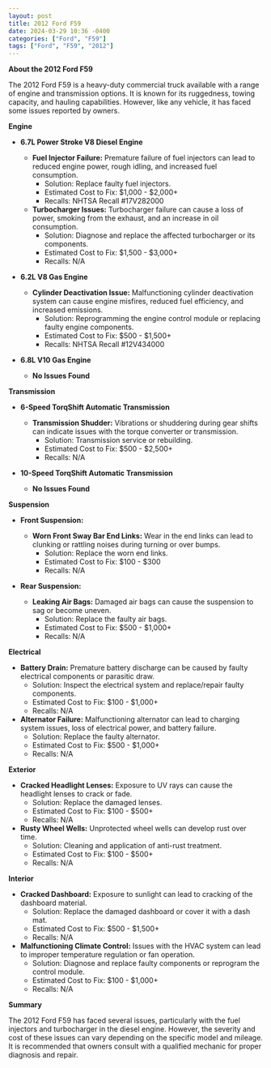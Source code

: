 ```yaml
---
layout: post
title: 2012 Ford F59
date: 2024-03-29 10:36 -0400
categories: ["Ford", "F59"]
tags: ["Ford", "F59", "2012"]
---
```

**About the 2012 Ford F59**

The 2012 Ford F59 is a heavy-duty commercial truck available with a range of engine and transmission options. It is known for its ruggedness, towing capacity, and hauling capabilities. However, like any vehicle, it has faced some issues reported by owners.

**Engine**

* **6.7L Power Stroke V8 Diesel Engine**

    * **Fuel Injector Failure:** Premature failure of fuel injectors can lead to reduced engine power, rough idling, and increased fuel consumption.
        * Solution: Replace faulty fuel injectors.
        * Estimated Cost to Fix: $1,000 - $2,000+
        * Recalls: NHTSA Recall #17V282000
    * **Turbocharger Issues:** Turbocharger failure can cause a loss of power, smoking from the exhaust, and an increase in oil consumption.
        * Solution: Diagnose and replace the affected turbocharger or its components.
        * Estimated Cost to Fix: $1,500 - $3,000+
        * Recalls: N/A
* **6.2L V8 Gas Engine**

    * **Cylinder Deactivation Issue:** Malfunctioning cylinder deactivation system can cause engine misfires, reduced fuel efficiency, and increased emissions.
        * Solution: Reprogramming the engine control module or replacing faulty engine components.
        * Estimated Cost to Fix: $500 - $1,500+
        * Recalls: NHTSA Recall #12V434000
* **6.8L V10 Gas Engine**

    * **No Issues Found**

**Transmission**

* **6-Speed TorqShift Automatic Transmission**

    * **Transmission Shudder:** Vibrations or shuddering during gear shifts can indicate issues with the torque converter or transmission.
        * Solution: Transmission service or rebuilding.
        * Estimated Cost to Fix: $500 - $2,500+
        * Recalls: N/A
* **10-Speed TorqShift Automatic Transmission**

    * **No Issues Found**

**Suspension**

* **Front Suspension:**

    * **Worn Front Sway Bar End Links:** Wear in the end links can lead to clunking or rattling noises during turning or over bumps.
        * Solution: Replace the worn end links.
        * Estimated Cost to Fix: $100 - $300
        * Recalls: N/A
* **Rear Suspension:**

    * **Leaking Air Bags:** Damaged air bags can cause the suspension to sag or become uneven.
        * Solution: Replace the faulty air bags.
        * Estimated Cost to Fix: $500 - $1,000+
        * Recalls: N/A

**Electrical**

* **Battery Drain:** Premature battery discharge can be caused by faulty electrical components or parasitic draw.
    * Solution: Inspect the electrical system and replace/repair faulty components.
    * Estimated Cost to Fix: $100 - $1,000+
    * Recalls: N/A
* **Alternator Failure:** Malfunctioning alternator can lead to charging system issues, loss of electrical power, and battery failure.
    * Solution: Replace the faulty alternator.
    * Estimated Cost to Fix: $500 - $1,000+
    * Recalls: N/A

**Exterior**

* **Cracked Headlight Lenses:** Exposure to UV rays can cause the headlight lenses to crack or fade.
    * Solution: Replace the damaged lenses.
    * Estimated Cost to Fix: $100 - $500+
    * Recalls: N/A
* **Rusty Wheel Wells:** Unprotected wheel wells can develop rust over time.
    * Solution: Cleaning and application of anti-rust treatment.
    * Estimated Cost to Fix: $100 - $500+
    * Recalls: N/A

**Interior**

* **Cracked Dashboard:** Exposure to sunlight can lead to cracking of the dashboard material.
    * Solution: Replace the damaged dashboard or cover it with a dash mat.
    * Estimated Cost to Fix: $500 - $1,500+
    * Recalls: N/A
* **Malfunctioning Climate Control:** Issues with the HVAC system can lead to improper temperature regulation or fan operation.
    * Solution: Diagnose and replace faulty components or reprogram the control module.
    * Estimated Cost to Fix: $100 - $1,000+
    * Recalls: N/A

**Summary**

The 2012 Ford F59 has faced several issues, particularly with the fuel injectors and turbocharger in the diesel engine. However, the severity and cost of these issues can vary depending on the specific model and mileage. It is recommended that owners consult with a qualified mechanic for proper diagnosis and repair.
